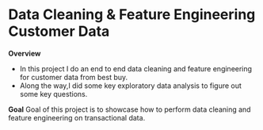 # Data Cleaning & Feature Engineering Customer Data

**Overview**

* In this project I do an end to end data cleaning and feature engineering for customer data from best buy.
* Along the way,I did some key exploratory data analysis to figure out some key questions.

**Goal**
Goal of this project is to showcase how to perform data cleaning and feature engineering on transactional data.